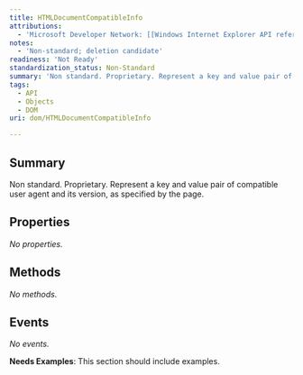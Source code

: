 ```yaml
---
title: HTMLDocumentCompatibleInfo
attributions:
  - 'Microsoft Developer Network: [[Windows Internet Explorer API reference](http://msdn.microsoft.com/en-us/library/ie/hh828809%28v=vs.85%29.aspx) Article]'
notes:
  - 'Non-standard; deletion candidate'
readiness: 'Not Ready'
standardization_status: Non-Standard
summary: 'Non standard. Proprietary. Represent a key and value pair of compatible user agent and its version, as specified by the page.'
tags:
  - API
  - Objects
  - DOM
uri: dom/HTMLDocumentCompatibleInfo

---
```

## <span>Summary</span>

Non standard. Proprietary. Represent a key and value pair of compatible user agent and its version, as specified by the page.

## <span>Properties</span>

*No properties.*

## <span>Methods</span>

*No methods.*

## <span>Events</span>

*No events.*

**Needs Examples**: This section should include examples.

